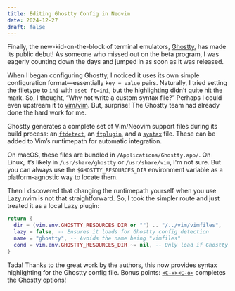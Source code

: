 ```yaml
---
title: Editing Ghostty Config in Neovim
date: 2024-12-27
draft: false
---
```


Finally, the new-kid-on-the-block of terminal emulators,
[Ghostty](https://ghostty.org), has made its public debut! As someone who
missed out on the beta program, I was eagerly counting down the days and jumped
in as soon as it was released.

When I began configuring Ghostty, I noticed it uses its own simple
configuration format—essentially `key = value` pairs. Naturally, I tried
setting the filetype to `ini` with `:set ft=ini`, but the highlighting didn’t
quite hit the mark. So, I thought, “Why not write a custom syntax file?”
Perhaps I could even upstream it to [vim/vim](https://github.com/vim/vim). But,
surprise! The Ghostty team had already done the hard work for me.

Ghostty generates a complete set of Vim/Neovim support files during its build
process: an
[`ftdetect`](https://neovim.io/doc/user/usr_41.html#_filetype-detection), an
[`ftplugin`](https://neovim.io/doc/user/usr_41.html#_writing-a-filetype-plugin),
and a [`syntax`](https://neovim.io/doc/user/syntax.html#_2.-syntax-files) file.
These can be added to Vim’s runtimepath for automatic integration.

On macOS, these files are bundled in `/Applications/Ghostty.app/`.
On Linux, it’s likely in `/usr/share/ghostty` or
`/usr/share/vim`, I'm not sure. But you can always use the
`$GHOSTTY_RESOURCES_DIR` environment variable as a platform-agnostic way to
locate them.

Then I discovered that changing the runtimepath yourself when you use Lazy.nvim
is not that straightforward. So, I took the simpler route and just treated it
as a local Lazy plugin:

```lua
return {
  dir = (vim.env.GHOSTTY_RESOURCES_DIR or "") .. "/../vim/vimfiles",
  lazy = false, -- Ensures it loads for Ghostty config detection
  name = "ghostty", -- Avoids the name being "vimfiles"
  cond = vim.env.GHOSTTY_RESOURCES_DIR ~= nil, -- Only load if Ghostty is installed
}
```

Tada! Thanks to the great work by the authors, this now provides syntax
highlighting for the Ghostty config file. Bonus points:
[`<C-x><C-o>`](https://neovim.io/doc/user/insert.html#i_CTRL-X_CTRL-O)
completes the Ghostty options!
